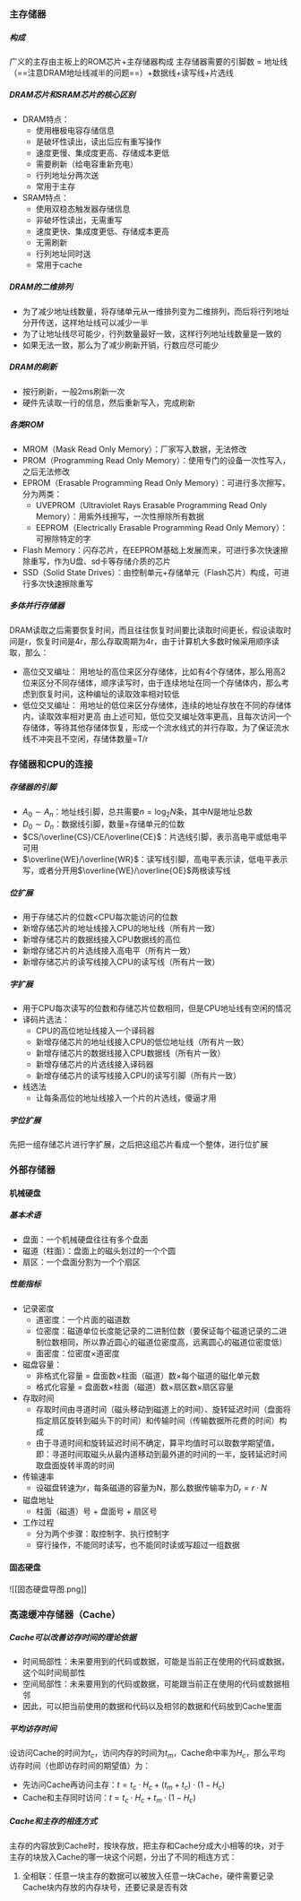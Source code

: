 ### 主存储器
##### 构成
广义的主存由主板上的ROM芯片+主存储器构成
主存储器需要的引脚数 = 地址线（==注意DRAM地址线减半的问题==）+数据线+读写线+片选线
##### DRAM芯片和SRAM芯片的核心区别
- DRAM特点：
	- 使用栅极电容存储信息
	- 是破坏性读出，读出后应有重写操作
	- 速度更慢、集成度更高、存储成本更低
	- 需要刷新（给电容重新充电）
	- 行列地址分两次送
	- 常用于主存
- SRAM特点：
	- 使用双稳态触发器存储信息
	- 非破坏性读出，无需重写
	- 速度更快、集成度更低、存储成本更高
	- 无需刷新
	- 行列地址同时送
	- 常用于cache
##### DRAM的二维排列
- 为了减少地址线数量，将存储单元从一维排列变为二维排列，而后将行列地址分开传送，这样地址线可以减少一半
- 为了让地址线尽可能少，行列数量最好一致，这样行列地址线数量是一致的
- 如果无法一致，那么为了减少刷新开销，行数应尽可能少
##### DRAM的刷新
- 按行刷新，一般2ms刷新一次
- 硬件先读取一行的信息，然后重新写入，完成刷新
##### 各类ROM
- MROM（Mask Read Only Memory）：厂家写入数据，无法修改
- PROM（Programming Read Only Memory）：使用专门的设备一次性写入，之后无法修改
- EPROM（Erasable Programming Read Only Memory）：可进行多次擦写，分为两类：
	- UVEPROM（Ultraviolet Rays Erasable Programming Read Only Memory）：用紫外线擦写，一次性擦除所有数据
	- EEPROM（Electrically Erasable Programming Read Only Memory）：可擦除特定的字
- Flash Memory：闪存芯片，在EEPROM基础上发展而来，可进行多次快速擦除重写，作为U盘、sd卡等存储介质的芯片
- SSD（Solid State Drives）：由控制单元+存储单元（Flash芯片）构成，可进行多次快速擦除重写
##### 多体并行存储器
DRAM读取之后需要恢复时间，而且往往恢复时间要比读取时间更长，假设读取时间是r，恢复时间是4r，那么存取周期为4r，由于计算机大多数时候采用顺序读取，那么：
- 高位交叉编址： 用地址的高位来区分存储体，比如有4个存储体，那么用高2位来区分不同存储体，顺序读写时，由于连续地址在同一个存储体内，那么考虑到恢复时间，这种编址的读取效率相对较低
- 低位交叉编址： 用地址的低位来区分存储体，连续的地址存放在不同的存储体内，读取效率相对更高
由上述可知，低位交叉编址效率更高，且每次访问一个存储体，等待其他存储体恢复，形成一个流水线式的并行存取，为了保证流水线不冲突且不空闲，存储体数量=T/r
### 存储器和CPU的连接
##### 存储器的引脚
- $A_0\sim A_n$：地址线引脚，总共需要$n=\log_2N$条，其中$N$是地址总数
- $D_0\sim D_n$：数据线引脚，数量=存储单元的位数
- $CS/\overline{CS}/CE/\overline{CE}$：片选线引脚，表示高电平或低电平可用
- $\overline{WE}/\overline{WR}$：读写线引脚，高电平表示读，低电平表示写，或者分开用$\overline{WE}/\overline{OE}$两根读写线
##### 位扩展
- 用于存储芯片的位数<CPU每次能访问的位数
- 新增存储芯片的地址线接入CPU的地址线（所有片一致）
- 新增存储芯片的数据线接入CPU数据线的高位
- 新增存储芯片的片选线接入高电平（所有片一致）
- 新增存储芯片的读写线接入CPU的读写线（所有片一致）
##### 字扩展
- 用于CPU每次读写的位数和存储芯片位数相同，但是CPU地址线有空闲的情况
- 译码片选法：
	- CPU的高位地址线接入一个译码器
	- 新增存储芯片的地址线接入CPU的低位地址线（所有片一致）
	- 新增存储芯片的数据线接入CPU数据线（所有片一致）
	- 新增存储芯片的片选线接入译码器
	- 新增存储芯片的读写线接入CPU的读写引脚（所有片一致）
- 线选法
	- 让每条高位的地址线接入一个片的片选线，傻逼才用
##### 字位扩展
先把一组存储芯片进行字扩展，之后把这组芯片看成一个整体，进行位扩展
### 外部存储器
#### 机械硬盘
##### 基本术语
- 盘面：一个机械硬盘往往有多个盘面
- 磁道（柱面）：盘面上的磁头划过的一个个圆
- 扇区：一个盘面分割为一个个扇区
##### 性能指标
- 记录密度
	- 道密度：一个片面的磁道数
	- 位密度：磁道单位长度能记录的二进制位数（要保证每个磁道记录的二进制位数相同，所以靠近圆心的磁道位密度高，远离圆心的磁道位密度低）
	- 面密度：位密度$\times$道密度
- 磁盘容量：
	- 非格式化容量 = 盘面数$\times$柱面（磁道）数$\times$每个磁道的磁化单元数
	- 格式化容量 = 盘面数$\times$柱面（磁道）数$\times$扇区数$\times$扇区容量
- 存取时间
	- 存取时间由寻道时间（磁头移动到磁道上的时间）、旋转延迟时间（盘面将指定扇区旋转到磁头下的时间）和传输时间（传输数据所花费的时间）构成
	- 由于寻道时间和旋转延迟时间不确定，算平均值时可以取数学期望值，即：寻道时间取磁头从最内道移动到最外道的时间的一半，旋转延迟时间取盘面旋转半周的时间
- 传输速率
	- 设磁盘转速为r，每条磁道的容量为N，那么数据传输率为$D_r=r\cdot N$
- 磁盘地址
	- 柱面（磁道）号 + 盘面号 + 扇区号
- 工作过程
	- 分为两个步骤：取控制字、执行控制字
	- 穿行操作，不能同时读写，也不能同时读或写超过一组数据
#### 固态硬盘
![[固态硬盘导图.png]]

### 高速缓冲存储器（Cache）
##### Cache可以改善访存时间的理论依据
- 时间局部性：未来要用到的代码或数据，可能是当前正在使用的代码或数据，这个叫时间局部性
- 空间局部性：未来要用到的代码或数据，可能跟当前正在使用的代码或数据相邻
- 因此，可以把当前使用的数据和代码以及相邻的数据和代码放到Cache里面
##### 平均访存时间
设访问Cache的时间为$t_c$，访问内存的时间为$t_m$，Cache命中率为$H_c$，那么平均访存时间（也即访存时间的期望值）为：
- 先访问Cache再访问主存：$t=t_c\cdot H_c+(t_m+t_c)\cdot (1-H_c)$
- Cache和主存同时访问：$t=t_c\cdot H_c+t_m\cdot (1-H_c)$
##### Cache和主存的相连方式
主存的内容放到Cache时，按块存放，把主存和Cache分成大小相等的块，对于主存的块放入Cache的哪一块这个问题，分出了不同的相连方式：
1. 全相联：任意一块主存的数据可以被放入任意一块Cache，硬件需要记录Cache块内存放的内存块号，还要记录是否有效